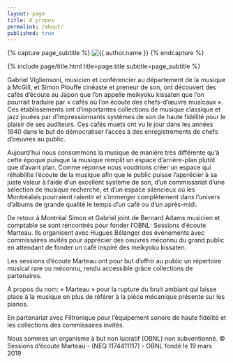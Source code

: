 ```yaml
---
layout: page
title: A propos
permalink: /about/
published: true
---
```


<div class="page" markdown="1">

{% capture page_subtitle %}
<img
    class="me"
    alt="{{ author.name }}"
    src="{{ site.author.photo | relative_url }}"
    srcset="{{ site.author.photo2x | relative_url }} 2x"
/>
{% endcapture %}

{% include page/title.html title=page.title subtitle=page_subtitle %}

<!-- ## Some heading  -->

Gabriel Vigliensoni, musicien et conférencier au département de la musique à McGill, et Simon Plouffe cinéaste et preneur de son, ont découvert des cafés d’écoute au Japon que l’on appelle meikyoku kissaten que l’on pourrait traduire par « cafés où l’on écoute des chefs-d’œuvre musicaux ». Ces établissements ont d’importantes collections de musique classique et jazz jouées par d’impressionnants systèmes de son de haute fidélité pour le plaisir de ses auditeurs. Ces cafés muets ont vu le jour dans les années 1940 dans le but de démocratiser l’accès à des enregistrements de chefs d’oeuvres au public.

Aujourd’hui nous consommons la musique de manière très différente qu’à cette époque puisque la musique remplit un espace d’arrière-plan plutôt que d’avant plan. Comme réponse nous voudrions créer un espace qui réhabilite l’écoute de la musique afin que le public puisse l’apprécier à sa juste valeur à l’aide d’un excellent système de son, d’un commissariat d’une sélection de musique recherché, et d’un espace silencieux où les Montréalais pourraient ralentir et s’immerger complètement dans l’univers d’albums de grande qualité le temps d’un café ou d’un après-midi.

De retour à Montréal Simon et Gabriel joint de Bernard Adams musicien et comptable se sont rencontrés pour fonder l’OBNL: Sessions d’écoute Marteau. Ils organisent avec Hugues Bélanger des évènements avec commissaires invités pour apprécier des oeuvres méconnu du grand public en attendant de fonder un café inspiré des meikyoku kissaten.

Les sessions d’écoute Marteau ont pour but d’offrir au public un répertoire musical rare ou méconnu, rendu accessible grâce collections de partenaires.

À propos du nom: « Marteau » pour la rupture du bruit ambiant qui laisse place à la musique en plus de référer à la pièce mécanique présente sur les pianos.

En partenariat avec Filtronique pour l’équipement sonore de haute fidélité et les collections des commissaires invités.

Nous sommes un organisme à but non lucratif (OBNL) non subventionné. 
© Sessions d’écoute Marteau - (NEQ 1174411117) - OBNL fondé le 19 mars 2019
</div>
